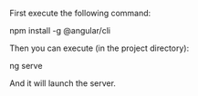 First execute the following command:

npm install -g @angular/cli

Then you can execute (in the project directory):

ng serve

And it will launch the server. 
